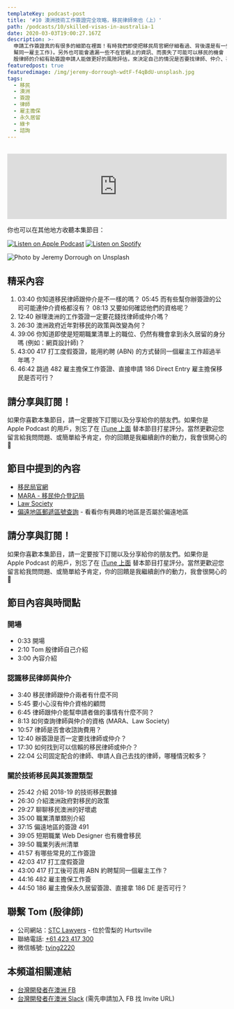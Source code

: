 ```yaml
---
templateKey: podcast-post
title: '#10 澳洲技術工作簽證完全攻略，移民律師來也（上）'
path: /podcasts/10/skilled-visas-in-australia-1
date: 2020-03-03T19:00:27.167Z
description: >-
  申請工作簽證真的有很多的細節在裡面！有時我們即使把移民局官網仔細看過、背後還是有一些被拒簽的風險存在 (例如：直接申請 186 DE 或用 ABN
  幫同一雇主工作)。另外也可能會遺漏一些不在官網上的資訊、而喪失了可能可以移民的機會 (例如：網頁設計師現在可以用州擔保的移民途徑)。相信 Tom
  殷律師的介紹有助簽證申請人能做更好的風險評估，來決定自己的情況是否要找律師、仲介、甚至是自己申請。
featuredpost: true
featuredimage: /img/jeremy-dorrough-wdtF-f4qBdU-unsplash.jpg
tags:
  - 移民
  - 澳洲
  - 簽證
  - 律師
  - 雇主擔保
  - 永久居留
  - 綠卡
  - 諮詢
---
```

<br/>

<iframe src="https://www.listennotes.com/embedded/e/5d6e2857a8e94feda5acfdef2d8ff9d9/" height="150px" width="100%" style="width: 1px; min-width: 100%;" frameborder="0" scrolling="no"></iframe>

你也可以在其他地方收聽本集節目：

[![Listen on Apple Podcast](/img/apple_badge.svg)](https://podcasts.apple.com/au/podcast/10-%E6%BE%B3%E6%B4%B2%E6%8A%80%E8%A1%93%E7%B0%BD%E8%AD%89%E5%AE%8C%E5%85%A8%E6%94%BB%E7%95%A5-%E4%B8%8A/id1479619488?i=1000467373758)
[![Listen on Spotify](/img/spotify-badge-165x40.svg)](https://open.spotify.com/episode/5B2mg2wF5Tpo8HROoP03BG)

![Photo by Jeremy Dorrough on Unsplash](/img/jeremy-dorrough-wdtF-f4qBdU-unsplash.jpg "封面照 - 澳洲護照")

## 精采內容

1. 03:40 你知道移民律師跟仲介是不一樣的嗎？ 05:45 而有些幫你辦簽證的公司可能連仲介資格都沒有？ 08:13 又要如何確認他們的資格呢？
1. 12:40 辦理澳洲的工作簽證一定要花錢找律師或仲介嗎？
1. 26:30 澳洲政府近年對移民的政策與改變為何？
1. 39:06 你知道即使是短期職業清單上的職位、仍然有機會拿到永久居留的身分嗎 (例如：網頁設計師)？
1. 43:00 417 打工度假簽證，能用約聘 (ABN) 的方式替同一個雇主工作超過半年嗎？
1. 46:42 跳過 482 雇主擔保工作簽證、直接申請 186 Direct Entry 雇主擔保移民是否可行？

## 請分享與訂閱！

如果你喜歡本集節目，請一定要按下訂閱以及分享給你的朋友們。如果你是 Apple Podcast 的用戶，別忘了在 [iTune 上面](https://podcasts.apple.com/au/podcast/flycoder-%E9%A3%9B%E8%A1%8C%E9%96%8B%E7%99%BC%E8%80%85/id1479619488) 替本節目打星評分。當然更歡迎您留言給我問問題、或簡單給予肯定，你的回饋是我繼續創作的動力，我會很開心的 🙏

## 節目中提到的內容

* [移民局官網](https://immi.homeaffairs.gov.au/visas/)
* [MARA - 移民仲介登記局](https://www.mara.gov.au/)
* [Law Society](https://www.lawsociety.com.au/)
* [偏遠地區郵遞區號查詢](https://www.legislation.gov.au/Details/F2019L01446/Html/Text#_Toc23496620) - 看看你有興趣的地區是否屬於偏遠地區

## 請分享與訂閱！

如果你喜歡本集節目，請一定要按下訂閱以及分享給你的朋友們。如果你是 Apple Podcast 的用戶，別忘了在 [iTune 上面](https://podcasts.apple.com/au/podcast/flycoder-%E9%A3%9B%E8%A1%8C%E9%96%8B%E7%99%BC%E8%80%85/id1479619488) 替本節目打星評分。當然更歡迎您留言給我問問題、或簡單給予肯定，你的回饋是我繼續創作的動力，我會很開心的 🙏

## 節目內容與時間點

### 開場

* 0:33 開場
* 2:10 Tom 殷律師自己介紹
* 3:00 內容介紹

### 認識移民律師與仲介

* 3:40 移民律師跟仲介兩者有什麼不同
* 5:45 要小心沒有仲介資格的顧問
* 6:45 律師跟仲介能幫申請者做的事情有什麼不同？
* 8:13 如何查詢律師與仲介的資格 (MARA、Law Society)
* 10:57 律師是否會收諮詢費用？
* 12:40 辦簽證是否一定要找律師或仲介？
* 17:30 如何找到可以信賴的移民律師或仲介？
* 22:04 公司固定配合的律師、申請人自己去找的律師，哪種情況較多？

### 關於技術移民與其簽證類型

* 25:42 介紹 2018-19 的技術移民數據
* 26:30 介紹澳洲政府對移民的政策
* 29:27 聊聊移民澳洲的好壞處
* 35:00 職業清單類別介紹
* 37:15 偏遠地區的簽證 491
* 39:05 短期職業 Web Designer 也有機會移民
* 39:50 職業列表州清單
* 41:57 有哪些常見的工作簽證
* 42:03 417 打工度假簽證
* 43:00 417 打工後可否用 ABN 約聘幫同一個雇主工作？
* 44:16 482 雇主擔保工作簽
* 44:50 186 雇主擔保永久居留簽證、直接拿 186 DE 是否可行？

## 聯繫 Tom (殷律師)

* 公司網站：[STC Lawyers](http://www.stc-lawyers.com.cn/index.php) - 位於雪梨的 Hurtsville
* 聯絡電話: [+61 423 417 300](tel://+61-423-417-300)
* 微信帳號: [tying2220](weixin://typing2220)

## 本頻道相關連結

* [台灣開發者在澳洲 FB](https://www.facebook.com/groups/1093925090649556)
* [台灣開發者在澳洲 Slack](https://app.slack.com/client/T775H1ELC/CP0UDEJH0) (需先申請加入 FB 找 Invite URL)
